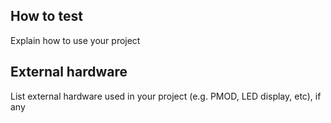 <!---

This file is used to generate your project datasheet. Please fill in the information below and delete any unused
sections.

You can also include images in this folder and reference them in the markdown. Each image must be less than
512 kb in size, and the combined size of all images must be less than 1 MB.
-->


## How to test

Explain how to use your project

## External hardware

List external hardware used in your project (e.g. PMOD, LED display, etc), if any
